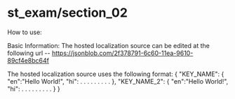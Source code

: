 # st_exam/section_02

How to use:


Basic Information:
The hosted localization source can be edited at the following url
-- https://jsonblob.com/2f378791-6c60-11ea-9610-89cf4e8bc64f

The hosted localization source uses the following format:
{
    "KEY_NAME":
    {
        "en":"Hello World!",
        "hi": . . .
         . . . 
          . . .
    },
    "KEY_NAME_2":
    {
        "en":"Hello World!",
        "hi": . . .
         . . . 
          . . .
    }
}